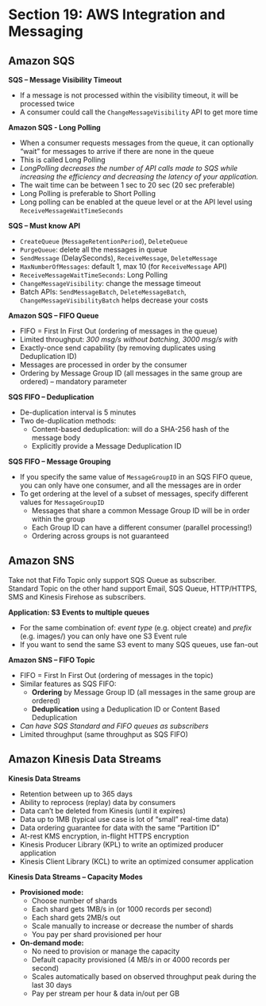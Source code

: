 # Section 19: AWS Integration and Messaging
## Amazon SQS
__SQS – Message Visibility Timeout__  
* If a message is not processed within the visibility timeout, it will be processed twice
* A consumer could call the `ChangeMessageVisibility` API to get more time

__Amazon SQS - Long Polling__  
* When a consumer requests messages from the queue, it can optionally “wait” for messages to arrive if there are none in the queue
* This is called Long Polling
* _LongPolling decreases the number of API calls made to SQS while increasing the efficiency and decreasing the latency of your application._
* The wait time can be between 1 sec to 20 sec
(20 sec preferable)
* Long Polling is preferable to Short Polling
* Long polling can be enabled at the queue level or at the API level using `ReceiveMessageWaitTimeSeconds`

__SQS – Must know API__
* `CreateQueue` (`MessageRetentionPeriod`), `DeleteQueue`
* `PurgeQueue`: delete all the messages in queue
* `SendMessage` (DelaySeconds), `ReceiveMessage`, `DeleteMessage`
* `MaxNumberOfMessages`: default 1, max 10 (for `ReceiveMessage` API)
* `ReceiveMessageWaitTimeSeconds`: Long Polling
* `ChangeMessageVisibility`: change the message timeout
* Batch APIs: `SendMessageBatch`, `DeleteMessageBatch`, `ChangeMessageVisibilityBatch` helps decrease your costs

__Amazon SQS – FIFO Queue__
* FIFO = First In First Out (ordering of messages in the queue)
* Limited throughput: _300 msg/s without batching, 3000 msg/s with_
* Exactly-once send capability (by removing duplicates using Deduplication ID)
* Messages are processed in order by the consumer
* Ordering by Message Group ID (all messages in the same group are ordered) – mandatory parameter

__SQS FIFO – Deduplication__  
* De-duplication interval is 5 minutes
* Two de-duplication methods:
  - Content-based deduplication: will do a SHA-256 hash of the message body
  - Explicitly provide a Message Deduplication ID

__SQS FIFO – Message Grouping__  
* If you specify the same value of `MessageGroupID` in an SQS FIFO queue, you can only have one consumer, and all the messages are in order
* To get ordering at the level of a subset of messages, specify different values for `MessageGroupID`
  - Messages that share a common Message Group ID will be in order within the group
  - Each Group ID can have a different consumer (parallel processing!)
  - Ordering across groups is not guaranteed

## Amazon SNS
Take not that Fifo Topic only support SQS Queue as subscriber.   
Standard Topic on the other hand support Email, SQS Queue, HTTP/HTTPS, SMS and Kinesis Firehose as subscribers.  

__Application: S3 Events to multiple queues__  
* For the same combination of: _event type_ (e.g. object create) and _prefix_ (e.g. images/) you can only have one S3 Event rule
* If you want to send the same S3 event to many SQS queues, use fan-out

__Amazon SNS – FIFO Topic__  
* FIFO = First In First Out (ordering of messages in the topic)
* Similar features as SQS FIFO:
  - __Ordering__ by Message Group ID (all messages in the same group are ordered)
  - __Deduplication__ using a Deduplication ID or Content Based Deduplication
* _Can have SQS Standard and FIFO queues as subscribers_
* Limited throughput (same throughput as SQS FIFO)

## Amazon Kinesis Data Streams
__Kinesis Data Streams__  
* Retention between up to 365 days
* Ability to reprocess (replay) data by consumers
* Data can’t be deleted from Kinesis (until it expires)
* Data up to 1MB (typical use case is lot of “small” real-time data)
* Data ordering guarantee for data with the same “Partition ID”
* At-rest KMS encryption, in-flight HTTPS encryption
* Kinesis Producer Library (KPL) to write an optimized producer application
* Kinesis Client Library (KCL) to write an optimized consumer application

__Kinesis Data Streams – Capacity Modes__  
* __Provisioned mode:__  
  - Choose number of shards
  - Each shard gets 1MB/s in (or 1000 records per second)
  - Each shard gets 2MB/s out
  - Scale manually to increase or decrease the number of shards
  - You pay per shard provisioned per hour
* __On-demand mode:__   
  - No need to provision or manage the capacity
  - Default capacity provisioned (4 MB/s in or 4000 records per second)
  - Scales automatically based on observed throughput peak during the last 30 days
  - Pay per stream per hour & data in/out per GB
